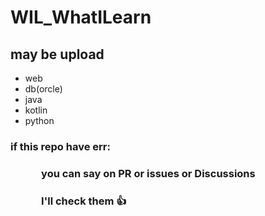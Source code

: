 # WIL_WhatILearn
## may be upload 
- web
- db(orcle)
- java
- kotlin
- python

### if this repo have err:
###    you can say on PR or issues or Discussions
###    I'll check them 👍

